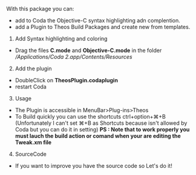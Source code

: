 With this package you can:
- add to Coda the Objective-C syntax highlighting adn complention.
- add a Plugin to Theos Build Packages and create new from templates.

1. Add Syntax highlighting and coloring
- Drag the files **C.mode** and **Objective-C.mode** in the folder */Applications/Coda 2.app/Contents/Resources*

2. Add the plugin
- DoubleClick on **TheosPlugin.codaplugin**
- restart Coda

3. Usage
- The Plugin is accessible in  MenuBar>Plug-ins>Theos
- To Build quickly you can use the shortcuts ctrl+option+⌘+B (Unfortunately I can't set ⌘+B as Shortcuts because isn't allowed by Coda but you can do it in setting)
**PS : Note that to work properly you must lauch the build action or comand when your are editing the Tweak.xm file**

4. SourceCode
- If you want to improve you have the source code so Let's do it!